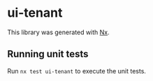 # ui-tenant

This library was generated with [Nx](https://nx.dev).

## Running unit tests

Run `nx test ui-tenant` to execute the unit tests.
